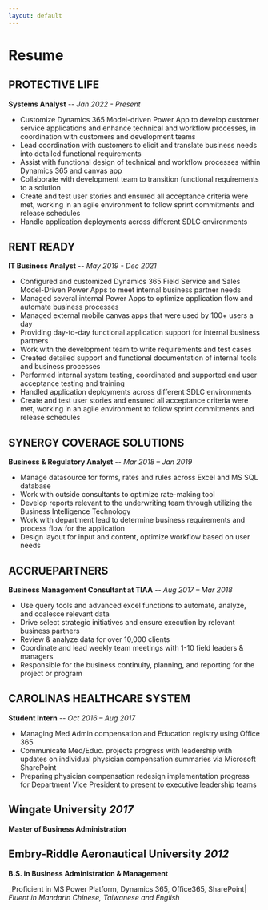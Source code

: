 ```yaml
---
layout: default
---
```

# Resume
## PROTECTIVE LIFE
**Systems Analyst** -- _Jan 2022 - Present_

- Customize Dynamics 365 Model-driven Power App to develop customer service applications and enhance technical and workflow processes, in coordination with customers and development teams
- Lead coordination with customers to elicit and translate business needs into detailed functional requirements
- Assist with functional design of technical and workflow processes within Dynamics 365 and canvas app
- Collaborate with development team to transition functional requirements to a solution
- Create and test user stories and ensured all acceptance criteria were met, working in an agile environment to follow sprint commitments and release schedules
- Handle application deployments across different SDLC environments  


## RENT READY
**IT Business Analyst** -- _May 2019 - Dec 2021_

- Configured and customized Dynamics 365 Field Service and Sales Model-Driven Power Apps to meet internal business partner needs
- Managed several internal Power Apps to optimize application flow and automate business processes
- Managed external mobile canvas apps that were used by 100+ users a day
- Providing day-to-day functional application support for internal business partners
- Work with the development team to write requirements and test cases
- Created detailed support and functional documentation of internal tools and business processes
- Performed internal system testing, coordinated and supported end user acceptance testing and training
- Handled application deployments across different SDLC environments
- Create and test user stories and ensured all acceptance criteria were met, working in an agile environment to follow sprint commitments and release schedules


## SYNERGY COVERAGE SOLUTIONS 
**Business & Regulatory Analyst** -- _Mar 2018 – Jan 2019_

- Manage datasource for forms, rates and rules across Excel and MS SQL database
- Work with outside consultants to optimize rate-making tool
- Develop reports relevant to the underwriting team through utilizing the Business Intelligence Technology
- Work with department lead to determine business requirements and process flow for the application 
- Design layout for input and content, optimize workflow based on user needs

## ACCRUEPARTNERS 
**Business Management Consultant at TIAA** -- _Aug 2017 – Mar 2018_

- Use query tools and advanced excel functions to automate, analyze, and coalesce relevant data
- Drive select strategic initiatives and ensure execution by relevant business partners
- Review & analyze data for over 10,000 clients
- Coordinate and lead weekly team meetings with 1-10 field leaders & managers 
- Responsible for the business continuity, planning, and reporting for the project or program

## CAROLINAS HEALTHCARE SYSTEM                                                                 
**Student Intern** -- _Oct 2016 – Aug 2017_

- Managing Med Admin compensation and Education registry using Office 365
- Communicate Med/Educ. projects progress with leadership with updates on individual physician compensation summaries via Microsoft SharePoint
- Preparing physician compensation redesign implementation progress for Department Vice President to present to executive leadership teams

## Wingate University _2017_ 
**Master of Business Administration**
## Embry-Riddle Aeronautical University _2012_             
**B.S. in Business Administration & Management**

_Proficient in MS Power Platform, Dynamics 365, Office365, SharePoint| _Fluent in Mandarin Chinese, Taiwanese and English_ 



